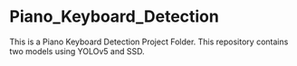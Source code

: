 # Piano_Keyboard_Detection
This is a Piano Keyboard Detection Project Folder. This repository contains two models using YOLOv5 and SSD.
